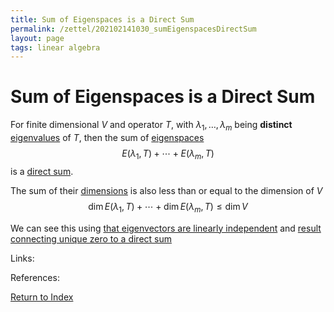 ```yaml
---
title: Sum of Eigenspaces is a Direct Sum
permalink: /zettel/202102141030_sumEigenspacesDirectSum
layout: page
tags: linear algebra
---
```

# Sum of Eigenspaces is a Direct Sum

For finite dimensional $V$ and operator $T$, with $\lambda_1, \ldots, \lambda_m$ being
**distinct** [eigenvalues](202102120912_eigenvalueDefinition) of $T$, then the sum of [eigenspaces](202102141026_eigenspaceDefinition)
$$
E(\lambda_1, T) + \cdots + E(\lambda_m, T)
$$
is a [direct sum](202102061512_directSumDefinition).

The sum of their [dimensions](202102062253_dimensionDefinition) is also less than or equal to the dimension of $V$
$$
\mathrm{dim} \, E(\lambda_1, T) + \cdots + \mathrm{dim} \, E(\lambda_m, T) \leq \mathrm{dim} \, V
$$

We can see this using [that eigenvectors are linearly independent](202102121220_independenceEigenvectors) and 
[result connecting unique zero to a direct sum](202102061527_uniqueZeroDirectSum)

Links: 

References: 

[Return to Index](index)